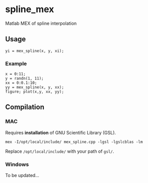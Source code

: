 # spline_mex
Matlab MEX of spline interpolation

## Usage

```
yi = mex_spline(x, y, xi);
```

### Example
```
x = 0:11;
y = randn(1, 11);
xx = 0:0.1:10;
yy = mex_spline(x, y, xx);
figure; plot(x,y, xx, yy);
```


## Compilation

### MAC
Requires **installation** of GNU Scientific Library (GSL).
```
mex -I/opt/local/include/ mex_spline.cpp -lgsl -lgslcblas -lm
```

Replace `/opt/local/include/` with your path of `gsl/`.


### Windows 
To be updated...
